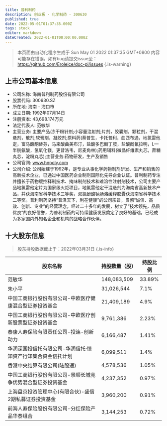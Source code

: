 ```yaml
---
title: 普利制药
description: 创业板 - 化学制药 - 300630
published: true
date: 2022-05-01T01:37:35.000Z
tags: stock
editor: markdown
dateCreated: 2022-01-01T00:00:00.000Z
---
```


> 本页面由自动化程序生成于 Sun May 01 2022 01:37:35 GMT+0800
> 内容可能存在错误，如有bug请提交issue至：https://github.com/Eroleice/doc-pi/issues
{.is-warning}

## 上市公司基本信息
- 公司名称: 海南普利制药股份有限公司
- 股票代码: 300630.SZ
- 所在地: 海南 - 海口市
- 成立日期: 1992年07月14日
- 注册资本: 43,698.174万元
- 法定代表人: 范敏华
- 主营业务: 主要产品:冻干粉针剂;小容量注射剂;片剂，胶囊剂，颗粒剂，干混悬剂，散剂;软膏剂，凝胶剂;原料药(萘普生，卡托普利，曲匹布通，地氯雷他定，富马酸酮替芬，马来酸曲美布汀，盐酸多巴酚丁胺，盐酸酚氟拉明，L—半胱氨酸，氢氧化镁，更昔洛韦，尼麦角林);药用辅料(微晶纤维素丸芯，蔗糖丸芯，淀粉丸芯);主营业务:药物研发，生产及销售
- 公司官网: www.hnpoly.com
- 公司介绍: 公司始建于1992年，是专业从事化学药物制剂研发、生产和销售的高新技术企业，已通过中国医药企业制剂国际化先导企业认证。普利制药专注并擅长于药物缓控释制技术、掩味制剂技术和难溶性注射剂技术，公司主要产品地氯雷他定片为国家级火炬项目，地氯雷他定干混悬剂为海南省高新技术产品，并获海南省科学技术三等奖，双氯酚酸钠肠溶缓释胶囊获海南省科学技术二等奖。普利制药坚持“普泽天下，利在健康”的公司宗旨，贯彻“诚信、高效、创新、专业”的经营理念，经过二十多年的发展，树立了“技术领先，品质优良”的良好信誉，为普利制药的可持续健康发展奠定了良好的基础，已经成为多家国内外知名企业和机构的战略合作伙伴。


## 十大股东信息
> 股东持股数据截止于：2022年03月31日
{.is-info}

| 股东名称 | 持股数量（股） | 持股比例 |
| --- | --- | --- |
| 范敏华 | 148,083,509 | 33.89% |
| 朱小平 | 31,026,544 | 7.1% |
| 中国工商银行股份有限公司-中欧医疗健康混合型证券投资基金 | 21,409,189 | 4.9% |
| 中国工商银行股份有限公司-中欧医疗创新股票型证券投资基金 | 9,761,386 | 2.23% |
| 泰康人寿保险有限责任公司-投连-创新动力 | 6,166,487 | 1.41% |
| 华润深国投信托有限公司-华润信托·慎知资产行知集合资金信托计划 | 6,099,511 | 1.4% |
| 香港中央结算有限公司(陆股通) | 4,578,536 | 1.05% |
| 中国工商银行股份有限公司-景顺长城竞争优势混合型证券投资基金 | 4,237,352 | 0.97% |
| 上海盘京投资管理中心(有限合伙)-盛信2期私募证券投资基金 | 3,960,200 | 0.91% |
| 前海人寿保险股份有限公司-分红保险产品华泰组合 | 3,144,253 | 0.72% |




